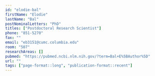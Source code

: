 ```yaml
---
id: "elodie-bal"
firstName: "Elodie"
lastName: "Bal"
postNominalLetters: "PhD"
titles: ["Postdoctoral Research Scientist"]
phone: "851-5270"
fax: ""
email: "eb3151@cumc.columbia.edu"
room: "507"
researchAreas: []
pubmed: "https://pubmed.ncbi.nlm.nih.gov/?term=Bal+E%5BAuthor%5D"
url: ""
tags: ["page-format::long", "publication-format::recent"]
---
```


